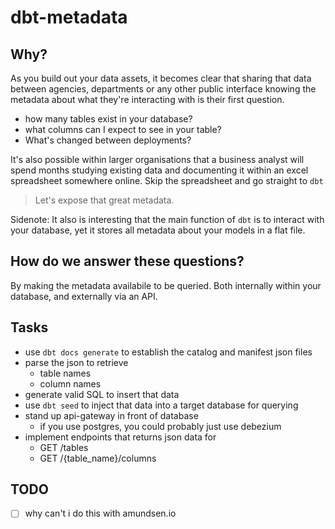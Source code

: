 # dbt-metadata

## Why?

As you build out your data assets, it becomes clear that sharing that data between agencies, departments or any other public interface knowing the metadata about what they're interacting with is their first question.

 - how many tables exist in your database?
 - what columns can I expect to see in your table?
 - What's changed between deployments?

It's also possible within larger organisations that a business analyst will spend months studying existing data and documenting it within an excel spreadsheet somewhere online. Skip the spreadsheet and go straight to `dbt`

> Let's expose that great metadata.

Sidenote: It also is interesting that the main function of `dbt` is to interact with your database, yet it stores all metadata about your models in a flat file.

## How do we answer these questions?

By making the metadata availabile to be queried. Both internally within your database, and externally via an API.

## Tasks

 - use `dbt docs generate` to establish the catalog and manifest json files
 - parse the json to retrieve
   - table names
   - column names
 - generate valid SQL to insert that data
 - use `dbt seed` to inject that data into a target database for querying
 - stand up api-gateway in front of database
   - if you use postgres, you could probably just use debezium
 - implement endpoints that returns json data for
   - GET /tables
   - GET /{table_name}/columns 

## TODO
 - [ ] why can't i do this with amundsen.io